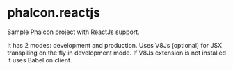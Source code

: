 # phalcon.reactjs
Sample Phalcon project with ReactJs support.

It has 2 modes: development and production.
Uses V8Js (optional) for JSX transpiling on the fly in development mode. 
If V8Js extension is not installed it uses Babel on client.
